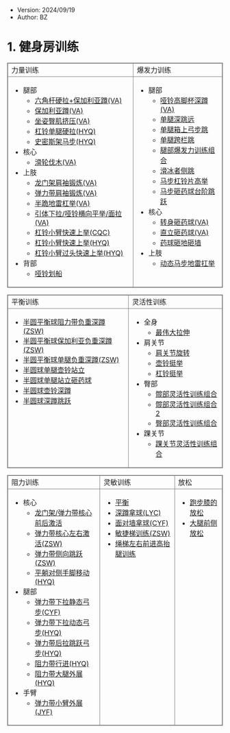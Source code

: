 - Version: 2024/09/19
- Author: BZ

<style>
    table{
        border: 1px solid gray;
    }
    td{
        vertical-align: top;
        border: 1px solid gray;
    }
</style>

# 1. 健身房训练

<table>
<tr>
<td>
力量训练
</td>
<td>
爆发力训练
</td>
</tr>

<tr>
<td>

- 腿部
  - [六角杆硬拉+保加利亚蹲(VA)](https://www.instagram.com/reel/C_J7JIKofbl/?utm_source=ig_web_copy_link&igsh=MzRlODBiNWFlZA==)
  - [保加利亚蹲(VA)](https://www.instagram.com/reel/C-u4KJzNJcv/?utm_source=ig_web_copy_link&igsh=MzRlODBiNWFlZA==)
  - [坐姿臀肌挤压(VA)](https://www.instagram.com/reel/C3Am3zZyNI8/?utm_source=ig_web_copy_link&igsh=MzRlODBiNWFlZA==)
  - [杠铃单腿硬拉(HYQ)](https://youtube.com/clip/UgkxQGqU2O0ku8Cp4ShzUcjtashYM5f21NPD?si=t1w0SFkTZOPX_Bjo)
  - [史密斯架马步(HYQ)](https://youtube.com/clip/UgkxAcrvub92x8BMgM-VNphOG3Y9rErBHrcM?si=VDqTMaREBe2y_AVT)
- 核心
  - [滑轮伐木(VA)](https://www.youtube.com/shorts/SUCZAWUAk-Q)
- 上肢
  - [龙门架肩袖锻炼(VA)](https://www.youtube.com/shorts/kB7fr0Yaq3M)
  - [弹力带肩袖锻炼(VA)](https://www.youtube.com/shorts/IaRHwiCMV9o)
  - [半跪地雷杠举(VA)](https://www.youtube.com/shorts/ffHfZXtRXA0)
  - [引体下拉/哑铃横向平举/面拉(VA)](https://www.youtube.com/shorts/9aM5KlOQ6yI)
  - [杠铃小臂快速上举(CQC)](https://youtube.com/clip/Ugkx5BiK_Q6gnPOVkJhIxK8UtivgSHXiqxWU?si=wKn8D_KHq0fQ5tlc)
  - [杠铃小臂快速上举(HYQ)](https://youtube.com/clip/Ugkx4Ok5cjT75GvAfHlMbObHnm2_PvUxngRs?si=bugB7TN0BBWxLWru)
  - [杠铃小臂过头快速上举(HYQ)](https://youtube.com/clip/UgkxCcXHe07xuhkPny1susobTbmGTZz5f_ST?si=oNQTgDlp62tlgvGQ)
- 背部
  - [哑铃划船](https://youtube.com/clip/UgkxApnjVgHvAAgX-rYrcrakxOD7O0OQv2GQ?si=GcDEe2GY7oPu0mOP)

</td>
<td>

- 腿部
  - [哑铃高脚杯深蹲(VA)](https://www.youtube.com/shorts/Df71KCxDDmQ)
  - [单腿深跳远](https://drive.google.com/file/d/1Hr2Wg_gyl9cZHR6KOPWa7ZjbJ6XscFh1/view?usp=drive_link)
  - [单腿箱上弓步跳](https://drive.google.com/file/d/1UyeykHnlGTaQH6FObrCjRfwMi22UzCen/view?usp=drive_link)
  - [单腿跨栏跳](https://drive.google.com/file/d/1FBcJjH6VcKX81UpINhP2SneWaWOAwmYE/view?usp=drive_link)
  - [腿部爆发力训练组合](https://www.instagram.com/p/CmD8i2tLJAE/?utm_source=ig_web_copy_link&igsh=MzRlODBiNWFlZA==)
  - [滑冰者侧跳](https://youtube.com/clip/Ugkx5Hst_I9Hk_xTjiYzmp-qbtaJzVT5IIVW?si=1HKQKeK0E8ty9n02)
  - [马步杠铃片高举](https://drive.google.com/file/d/1oIUkhY75cSJC4idb3m-RC-LlEDmkWRRa/view?usp=drive_link)
  - [马步砸药球台阶跳跃](https://drive.google.com/file/d/1qqvp5POB2b_AEES8vn4I18O6gvTdoqrQ/view?usp=drive_link)
- 核心
  - [转身砸药球(VA)](https://www.youtube.com/shorts/w42TVK8W7CY)
  - [直立砸药球(VA)](https://www.youtube.com/shorts/z0oB_IT3rJI)
  - [药球砸地砸墙](https://drive.google.com/file/d/13y1tAi4ZPyrMKo6oBWe5f9m9kpRfmLd6/view?usp=drive_link)
- 上肢
  - [动态马步地雷扛举](https://drive.google.com/file/d/1ghWzuA7qNnn47vqyOYdTDBo2SDo09ef6/view?usp=drive_link)

</td>
</tr>
</table>

<table>
<tr>
<td>
平衡训练
</td>
<td>
灵活性训练
</td>
</tr>

<tr>
<td>

- [半圆平衡球阻力带负重深蹲(ZSW)](https://youtu.be/SLhTkwUCOJU)
- [半圆平衡球保加利亚负重深蹲(ZSW)](https://youtu.be/SLhTkwUCOJU?t=7)
- [半圆平衡球单腿负重深蹲(ZSW)](https://youtu.be/SLhTkwUCOJU?t=11)
- [半圆球单腿壶铃站立](https://drive.google.com/file/d/11u3ATEisNun7bTHr5SYK_WhcnM6iPRZ6/view?usp=drive_link)
- [半圆球单腿站立砸药球](https://drive.google.com/file/d/1569xUN1U29Jf5weNxWydximJMPhTXe2Y/view?usp=drive_link)
- [半圆球壶铃深蹲](https://drive.google.com/file/d/1eXh7OFo-TgGT7Ne1gh3f9VwElTjOymPF/view?usp=drive_link)
- [半圆球深蹲跳跃](https://drive.google.com/file/d/1EU1YgzOOjcydeN7YYRCOi0pdnlSA0w4e/view?usp=drive_link)

</td>
<td>

- 全身
  - [最伟大拉伸](https://www.instagram.com/reel/C4X3cI7xnZ6/?utm_source=ig_web_copy_link&igsh=MzRlODBiNWFlZA==)
- 肩关节
  - [肩关节旋转](https://drive.google.com/file/d/1iLQJG8xvCNgaq9OOvCoIOkjlE2iLbuR-/view?usp=drive_link)
  - [壶铃挺举](https://drive.google.com/file/d/1_xdrgupiABOK1nb5VGA2GqVc26embCgj/view?usp=drive_link)
  - [杠铃挺举](https://drive.google.com/file/d/1WBNp9I-F_7tzUus_WUbJpU6R2UwU4QqZ/view?usp=drive_link)
- 臀部
  - [髋部灵活性训练组合](https://xhslink.com/A/gVWCLF)
  - [髋部灵活性训练组合2](https://xhslink.com/B/yWFwan)
  - [臀部灵活性训练组合](https://www.instagram.com/p/CntOUa2ofXV/?utm_source=ig_web_copy_link&igsh=MzRlODBiNWFlZA==)
- 踝关节
  - [踝关节灵活性训练组合](https://xhslink.com/C/bF5Ek9)

</td>
</tr>
</table>

<table>
<tr>
<td>
阻力训练
</td>
<td>
灵敏训练
</td>
<td>
放松
</td>
</tr>

<tr>
<td>

- 核心
  - [龙门架/弹力带核心前后激活](https://youtube.com/clip/UgkxGTjMxjOlZzrw-w5lLNQKHxaTTCpaKtax?si=S1fUbG6G6b7Qbe5V)
  - [弹力带核心左右激活(ZSW)](https://youtube.com/clip/UgkxkOecUl3-ie5tPwBly-SW9URUr7dAOdGe?si=C6fVxSqKW-Ma2t67)
  - [弹力带侧向跳跃(ZSW)](https://youtube.com/clip/Ugkx3Ng4IzpdGQMK8Vtfrstb-koBVVAddbwq?si=Ute4Yb2iUn2z-8M6)
  - [平躺对侧手脚移动(HYQ)](https://youtube.com/clip/UgkxkrETXykZdJRnYBfts93cjyUcJxABD6-S?si=wkc1EsQg2rZZan4S)
- 腿部
  - [弹力带下拉静态弓步(CYF)](https://youtube.com/clip/Ugkxd6iFKYpRDdaSIZ87r6YQnqPr5NF10TcP?si=YAMXiD9zYv1q1_PB)
  - [弹力带下拉动态弓步(HYQ)](https://youtube.com/clip/UgkxStLn7qUqlT57qy43tpX05jpi_9zY67JZ?si=NnpzFxpwI2UXaNpD)
  - [弹力带后拉跳跃弓步(HYQ)](https://youtube.com/clip/UgkxMFz7Sq29Hpv924Cxg99Rud-d1d1y1cxE?si=thzG3SJwkKN5TR6l)
  - [阻力带行进(HYQ)](https://youtube.com/clip/Ugkx70aHhUQAlmg8qEKVVBfJNHU8F1x7uki9?si=KLFXqE37JLcXtQan)
  - [阻力带大腿外展(HYQ)](https://youtube.com/clip/UgkxkyenNSDpx7jxGVhZNVv_K6xKeAxKXwac?si=i_Vl2u5oB6j-Z9oD)
- 手臂
  - [弹力带小臂外展(JYF)](https://youtube.com/clip/Ugkx5BiK_Q6gnPOVkJhIxK8UtivgSHXiqxWU?si=wKn8D_KHq0fQ5tlc)

</td>
<td>

- [平衡](https://youtube.com/clip/UgkxNzJtfvD8mtuU_2EF9-qTbXLY55ljd7RZ?si=y7g7ivI_b79RvDAK)
- [深蹲拿球(LYC)](https://youtube.com/clip/Ugkx2yfovnAvH9XZvcOjqCnEtgrtqToWqZu2?si=R0V5ZIeLbdqhQcGn)
- [面对墙拿球(CYF)](https://youtube.com/clip/UgkxFD-SHSPyNug9qkZ2t6rVyM3C-UwuU2Y8?si=O8hv-2PbLPPVkCqW)
- [敏捷梯训练(ZSW)](https://youtu.be/SLhTkwUCOJU?t=22)
- [绳梯左右前进高抬腿训练](https://drive.google.com/file/d/1RCN99klGkwgOsezQ600Sbn8lTocDAVxk/view?usp=drive_link)

</td>
<td>

- [跑步膝的放松](https://drive.google.com/file/d/1RijqPc2awafUWVuij4F9hUh_5dKCQtyW/view?usp=drive_link)
- [大腿前侧放松](https://www.instagram.com/reel/Cmpjk_2BdyN/?utm_source=ig_web_copy_link&igsh=MzRlODBiNWFlZA==)

</td>
</tr>
</table>